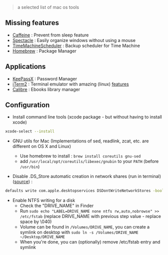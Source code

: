 > a selected list of mac os tools

## Missing features

- [Caffeine](https://itunes.apple.com/us/app/caffeine/id411246225) : Prevent from sleep feature
- [Spectacle](https://github.com/eczarny/spectacle) : Easily organize windows without using a mouse
- [TimeMachineScheduler](http://www.klieme.com/TimeMachineScheduler.html) : Backup scheduler for Time Machine
- [Homebrew](http://brew.sh/) : Package Manager

## Applications

- [KeePassX](https://www.keepassx.org/) : Password Manager
- [iTerm2](https://www.iterm2.com/) : Terminal emulator with amazing (linux) [features](https://www.iterm2.com/features.html)
- [Calibre](http://calibre-ebook.com/) : Ebooks library manager

## Configuration

- Install command line tools (xcode package - but without having to install xcode)
```bash
xcode-select --install
```

- GNU utils for Mac (Implementations of sed, readlink, zcat, etc. are different on OS X and Linux)
  - Use homebrew to install : `brew install coreutils gnu-sed`
  - add `/usr/local/opt/coreutils/libexec/gnubin` to your `PATH` (before `/usr/bin`)

- Disable .DS_Store automatic creation in network shares (run in terminal) ([source](https://support.apple.com/en-us/HT1629)) :
```bash
defaults write com.apple.desktopservices DSDontWriteNetworkStores -boolean true
```

- Enable NTFS writing for a disk
  - Check the "DRIVE_NAME" in Finder
  - Run `sudo echo "LABEL=DRIVE_NAME none ntfs rw,auto,nobrowse" >> /etc/fstab` (replace DRIVE_NAME with previous step value - replace space by \040)
  - Volume can be found in `/Volumes/DRIVE_NAME`, you can create a symlink on desktop with `sudo ln -s /Volumes/DRIVE_NAME ~/Desktop/DRIVE_NAME`
  - When you're done, you can (optionally) remove /etc/fstab entry and symlink
